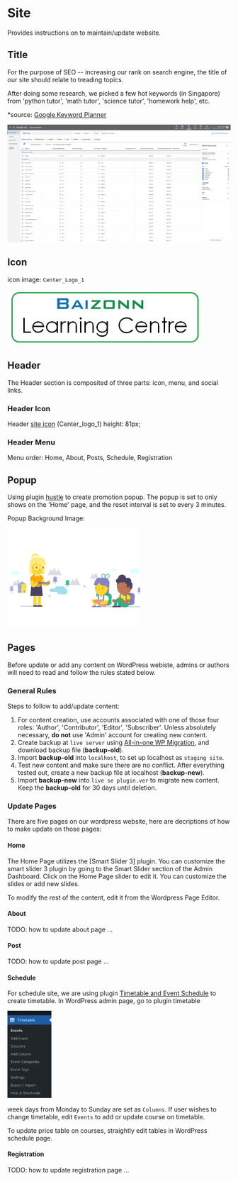 # Site

Provides instructions on to maintain/update website.

## Title
For the purpose of SEO -- increasing our rank on search engine, the title of our site should relate to treading topics.

After doing some research, we picked a few hot keywords (in Singapore) from 'python tutor', 'math tutor', 'science tutor', 'homework help', etc. 

*source: [Google Keyword Planner](https://ads.google.com/intl/en_sg/home/tools/keyword-planner/)

![SEO keyword](./images/keyword.png)

## Icon
icon image: `Center_Logo_1`

![Center Logo 1](./images/Centre_Logo_1.jpg)

## Header
The Header section is composited of three parts: icon, menu, and social links. 

### Header Icon
Header [site icon](###icon) (Center_logo_1) height: 81px;

### Header Menu
Menu order: Home, About, Posts, Schedule, Registration 

## Popup
Using plugin [hustle](https://wordpress.org/plugins/wordpress-popup/) to create promotion popup. The popup is set to only shows on the 'Home' page, and the reset interval is set to every 3 minutes.

Popup Background Image:

<img src="./images/popup_bg.gif" width="300px" />

## Pages

Before update or add any content on WordPress webiste, admins or authors will need to read and follow the rules stated below.

### General Rules
Steps to follow to add/update content:
1. For content creation, use accounts associated with one of those four roles: 'Author', 'Contributor', 'Editor', 'Subscriber'. Unless absolutely necessary, **do not** use 'Admin' account for creating new content.
2. Create backup at `live server` using [All-in-one WP Migration](https://wordpress.org/plugins/all-in-one-wp-migration/), and download backup file (**backup-old**).
3. Import **backup-old** into `localhost`, to set up localhost as `staging site`.
4. Test new content and make sure there are no conflict. After everything tested out, create a new backup file at localhost (**backup-new**).
5. Import **backup-new** into `live se plugin.ver` to migrate new content. Keep the **backup-old** for 30 days until deletion.

### Update Pages
There are five pages on our wordpress website, here are decriptions of how to make update on those pages:

#### Home
The Home Page utilizes the [Smart Slider 3] plugin. You can customize the smart slider 3 plugin by going to the Smart Slider section of the Admin Dashboard. Click on the Home Page slider to edit it. You can customize the slides or add new slides.

To modify the rest of the content, edit it from the Wordpress Page Editor.
#### About
TODO: how to update about page ...
#### Post
TODO: how to update post page ...
#### Schedule
For schedule site, we are using plugin [Timetable and Event Schedule](https://fr.wordpress.org/plugins/mp-timetable/) to create timetable. In WordPress admin page, go to plugin timetable

<img src="images/timetable.png" width="100px"/>

week days from Monday to Sunday are set as `Columns`. If user wishes to change timetable, edit `Events` to add or update course on timetable.

To update price table on courses, straightly edit tables in WordPress schedule page.

#### Registration
TODO: how to update registration page ...

